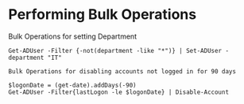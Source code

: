 # Performing Bulk Operations


   Bulk Operations for setting Department

    Get-ADUser -Filter {-not(department -like "*")} | Set-ADUser -department "IT"

    Bulk Operations for disabling accounts not logged in for 90 days

    $logonDate = (get-date).addDays(-90)
    Get-ADUser -Filter{lastLogon -le $logonDate} | Disable-Account
